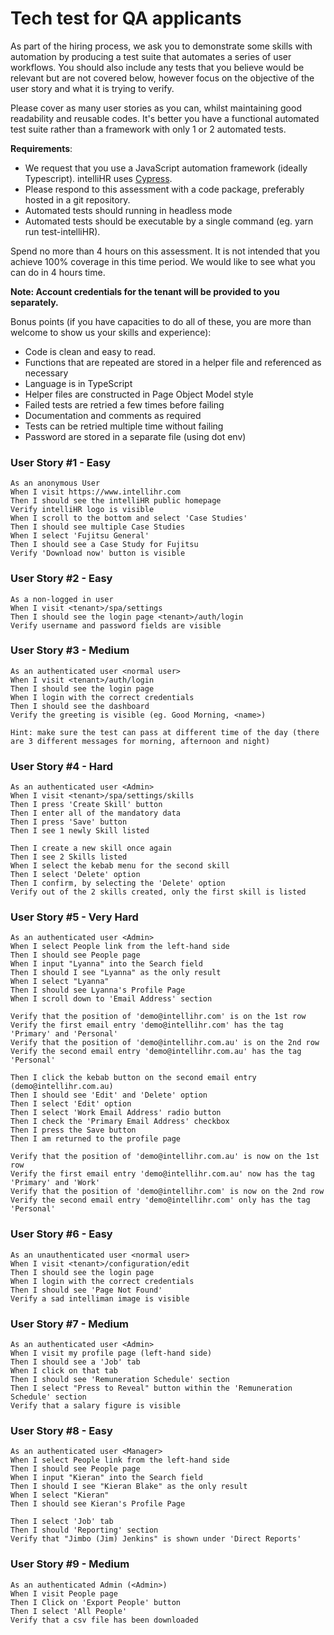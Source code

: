 # Tech test for QA applicants

As part of the hiring process, we ask you to demonstrate some skills with automation by producing a test suite that automates a series of user workflows.  You should also include any tests that you believe would be relevant but are not covered below, however focus on the objective of the user story and what it is trying to verify.

Please cover as many user stories as you can, whilst maintaining good readability and reusable codes. It's better you have a functional automated test suite rather than a framework with only 1 or 2 automated tests.

**Requirements**:

- We request that you use a JavaScript automation framework (ideally Typescript). intelliHR uses [Cypress](https://docs.cypress.io/guides/getting-started/installing-cypress.html#System-requirements).
- Please respond to this assessment with a code package, preferably hosted in a git repository.
- Automated tests should running in headless mode
- Automated tests should be executable by a single command (eg. yarn run test-intelliHR).

Spend no more than 4 hours on this assessment.  It is not intended that you achieve 100% coverage in this time period. We would like to see what you can do in 4 hours time.

**Note:  Account credentials for the tenant will be provided to you separately.**

Bonus points (if you have capacities to do all of these, you are more than welcome to show us your skills and experience): 

- Code is clean and easy to read.
- Functions that are repeated are stored in a helper file and referenced as necessary
- Language is in TypeScript
- Helper files are constructed in Page Object Model style
- Failed tests are retried a few times before failing
- Documentation and comments as required
- Tests can be retried multiple time without failing
- Password are stored in a separate file (using dot env)

### User Story #1  - Easy

```
As an anonymous User
When I visit https://www.intellihr.com
Then I should see the intelliHR public homepage
Verify intelliHR logo is visible
When I scroll to the bottom and select 'Case Studies'
Then I should see multiple Case Studies
When I select 'Fujitsu General'
Then I should see a Case Study for Fujitsu
Verify 'Download now' button is visible
```

### User Story #2 - Easy

```
As a non-logged in user
When I visit <tenant>/spa/settings
Then I should see the login page <tenant>/auth/login
Verify username and password fields are visible
```

### User Story #3 - Medium

```
As an authenticated user <normal user>
When I visit <tenant>/auth/login
Then I should see the login page
When I login with the correct credentials
Then I should see the dashboard
Verify the greeting is visible (eg. Good Morning, <name>)

Hint: make sure the test can pass at different time of the day (there are 3 different messages for morning, afternoon and night)
```

### User Story #4 - Hard

```
As an authenticated user <Admin>
When I visit <tenant>/spa/settings/skills
Then I press 'Create Skill' button
Then I enter all of the mandatory data
Then I press 'Save' button
Then I see 1 newly Skill listed

Then I create a new skill once again
Then I see 2 Skills listed
When I select the kebab menu for the second skill
Then I select 'Delete' option
Then I confirm, by selecting the 'Delete' option
Verify out of the 2 skills created, only the first skill is listed
```

### User Story #5 - Very Hard

```
As an authenticated user <Admin>
When I select People link from the left-hand side
Then I should see People page
When I input "Lyanna" into the Search field
Then I should I see "Lyanna" as the only result
When I select "Lyanna"
Then I should see Lyanna's Profile Page
When I scroll down to 'Email Address' section

Verify that the position of 'demo@intellihr.com' is on the 1st row
Verify the first email entry 'demo@intellihr.com' has the tag 'Primary' and 'Personal'
Verify that the position of 'demo@intellihr.com.au' is on the 2nd row
Verify the second email entry 'demo@intellihr.com.au' has the tag 'Personal'

Then I click the kebab button on the second email entry (demo@intellihr.com.au)
Then I should see 'Edit' and 'Delete' option
Then I select 'Edit' option
Then I select 'Work Email Address' radio button
Then I check the 'Primary Email Address' checkbox
Then I press the Save button
Then I am returned to the profile page

Verify that the position of 'demo@intellihr.com.au' is now on the 1st row
Verify the first email entry 'demo@intellihr.com.au' now has the tag 'Primary' and 'Work'
Verify that the position of 'demo@intellihr.com' is now on the 2nd row
Verify the second email entry 'demo@intellihr.com' only has the tag 'Personal'
```

### User Story #6 - Easy

```
As an unauthenticated user <normal user>
When I visit <tenant>/configuration/edit
Then I should see the login page
When I login with the correct credentials
Then I should see 'Page Not Found'
Verify a sad intelliman image is visible
```

### User Story #7 - Medium

```
As an authenticated user <Admin>
When I visit my profile page (left-hand side)
Then I should see a 'Job' tab
When I click on that tab
Then I should see 'Remuneration Schedule' section
Then I select "Press to Reveal" button within the 'Remuneration Schedule' section
Verify that a salary figure is visible
```

### User Story #8 - Easy

```
As an authenticated user <Manager>
When I select People link from the left-hand side
Then I should see People page
When I input "Kieran" into the Search field
Then I should I see "Kieran Blake" as the only result
When I select "Kieran"
Then I should see Kieran's Profile Page

Then I select 'Job' tab
Then I should 'Reporting' section
Verify that "Jimbo (Jim) Jenkins" is shown under 'Direct Reports'
```

### User Story #9 - Medium

```
As an authenticated Admin (<Admin>)
When I visit People page
Then I Click on 'Export People' button
Then I select 'All People'
Verify that a csv file has been downloaded
```
